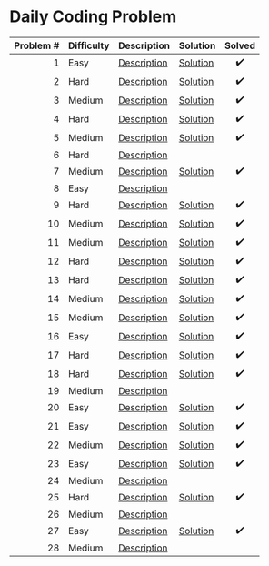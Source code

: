 # Daily Coding Problem

| Problem # | Difficulty | Description                 | Solution                          | Solved |
| --------: | ---------- | --------------------------- | --------------------------------- | :----: |
|         1 | Easy       | [Description](problems/001) | [Solution](problems/001/index.js) |   ✔️   |
|         2 | Hard       | [Description](problems/002) | [Solution](problems/002/index.js) |   ✔️   |
|         3 | Medium     | [Description](problems/003) | [Solution](problems/003/index.js) |   ✔️   |
|         4 | Hard       | [Description](problems/004) | [Solution](problems/004/index.js) |   ✔️   |
|         5 | Medium     | [Description](problems/005) | [Solution](problems/005/index.js) |   ✔️   |
|         6 | Hard       | [Description](problems/006) |                                   |        |
|         7 | Medium     | [Description](problems/007) | [Solution](problems/007/index.js) |   ✔️   |
|         8 | Easy       | [Description](problems/008) |                                   |        |
|         9 | Hard       | [Description](problems/009) | [Solution](problems/009/index.js) |   ✔️   |
|        10 | Medium     | [Description](problems/010) | [Solution](problems/010/index.js) |   ✔️   |
|        11 | Medium     | [Description](problems/011) | [Solution](problems/011/index.js) |   ✔️   |
|        12 | Hard       | [Description](problems/012) | [Solution](problems/012/index.js) |   ✔️   |
|        13 | Hard       | [Description](problems/013) | [Solution](problems/013/index.js) |   ✔️   |
|        14 | Medium     | [Description](problems/014) | [Solution](problems/014/index.js) |   ✔️   |
|        15 | Medium     | [Description](problems/015) | [Solution](problems/015/index.js) |   ✔️   |
|        16 | Easy       | [Description](problems/016) | [Solution](problems/016/index.js) |   ✔️   |
|        17 | Hard       | [Description](problems/017) | [Solution](problems/017/index.js) |   ✔️   |
|        18 | Hard       | [Description](problems/018) | [Solution](problems/018/index.js) |   ✔️   |
|        19 | Medium     | [Description](problems/019) |                                   |        |
|        20 | Easy       | [Description](problems/020) | [Solution](problems/020/index.js) |   ✔️   |
|        21 | Easy       | [Description](problems/021) | [Solution](problems/021/index.js) |   ✔️   |
|        22 | Medium     | [Description](problems/022) | [Solution](problems/022/index.js) |   ✔️   |
|        23 | Easy       | [Description](problems/023) | [Solution](problems/023/index.js) |   ✔️   |
|        24 | Medium     | [Description](problems/024) |                                   |        |
|        25 | Hard       | [Description](problems/025) | [Solution](problems/025/index.js) |   ✔️   |
|        26 | Medium     | [Description](problems/026) |                                   |        |
|        27 | Easy       | [Description](problems/027) | [Solution](problems/027/index.js) |   ✔️   |
|        28 | Medium     | [Description](problems/028) |                                   |        |
